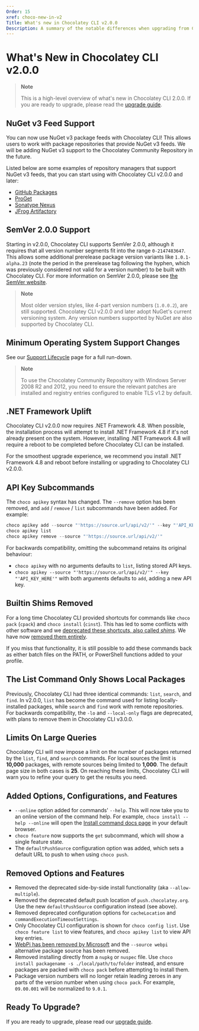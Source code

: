 ```yaml
---
Order: 15
xref: choco-new-in-v2
Title: What's new in Chocolatey CLI v2.0.0
Description: A summary of the notable differences when upgrading from Chocolatey CLI v1.x to v2.0.0
---
```


# What's New in Chocolatey CLI v2.0.0

> **Note**
>
> This is a high-level overview of what's new in Chocolatey CLI 2.0.0. If you are ready to upgrade, please read the [upgrade guide](xref:upgrading-to-chocolatey-v2-v6).

## NuGet v3 Feed Support

You can now use NuGet v3 package feeds with Chocolatey CLI!
This allows users to work with package repositories that provide NuGet v3 feeds.
We will be adding NuGet v3 support to the Chocolatey Community Repository in the future.

Listed below are some examples of repository managers that support NuGet v3 feeds, that you can start using with Chocolatey CLI v2.0.0 and later:

- [GitHub Packages](https://github.com/features/packages)
- [ProGet](https://inedo.com/proget)
- [Sonatype Nexus](https://www.sonatype.com/products/sonatype-nexus-repository)
- [JFrog Artifactory](https://jfrog.com/artifactory/)

## SemVer 2.0.0 Support

Starting in v2.0.0, Chocolatey CLI supports SemVer 2.0.0, although it requires that all version number segments fit into the range `0-2147483647`.
This allows some additional prerelease package version variants like `1.0.1-alpha.23` (note the period in the prerelease tag following the hyphen, which was previously considered not valid for a version number) to be built with Chocolatey CLI.
For more information on SemVer 2.0.0, please see [the SemVer website](https://semver.org/spec/v2.0.0.html).

> **Note**
>
> Most older version styles, like 4-part version numbers (`1.0.0.2`), are still supported.
> Chocolatey CLI v2.0.0 and later adopt NuGet's current versioning system.
> Any version numbers supported by NuGet are also supported by Chocolatey CLI.

## Minimum Operating System Support Changes

See our [Support Lifecycle](xref:chocolatey-components-dependencies-and-support-lifecycle) page for a full run-down.

> **Note**
>
> To use the Chocolatey Community Repository with Windows Server 2008 R2 and 2012, you need to ensure the relevant patches are installed and registry entries configured to enable TLS v1.2 by default.

## .NET Framework Uplift

Chocolatey CLI v2.0.0 now requires .NET Framework 4.8.
When possible, the installation process will attempt to install .NET Framework 4.8 if it's not already present on the system.
However, installing .NET Framework 4.8 will require a reboot to be completed before Chocolatey CLI can be installed.

For the smoothest upgrade experience, we recommend you install .NET Framework 4.8 and reboot before installing or upgrading to Chocolatey CLI v2.0.0.

## API Key Subcommands

The `choco apikey` syntax has changed.
The `--remove` option has been removed, and `add` / `remove` / `list` subcommands have been added.
For example:

```powershell
choco apikey add --source "'https://source.url/api/v2/'" --key "'API_KEY_HERE'"
choco apikey list
choco apikey remove --source "'https://source.url/api/v2/'"
```

For backwards compatibility, omitting the subcommand retains its original behaviour:

- `choco apikey` with no arguments defaults to `list`, listing stored API keys.
- `choco apikey --source "'https://source.url/api/v2/'" --key "'API_KEY_HERE'"` with both arguments defaults to `add`, adding a new API key.

## Builtin Shims Removed

For a long time Chocolatey CLI provided shortcuts for commands like `choco pack` (`cpack`) and `choco install` (`cinst`).
This has led to some conflicts with other software and we [deprecated these shortcuts, also called _shims_](https://github.com/chocolatey/choco/issues/2641).
We have now [removed them entirely](https://github.com/chocolatey/choco/issues/2642).

If you miss that functionality, it is still possible to add these commands back as either batch files on the PATH, or PowerShell functions added to your profile.

## The List Command Only Shows Local Packages

Previously, Chocolatey CLI had three identical commands: `list`, `search`, and `find`.
In v2.0.0, `list` has become the command used for listing locally-installed packages, while `search` and `find` work with remote repositories.
For backwards compatibility, the `-lo` and `--local-only` flags are deprecated, with plans to remove them in Chocolatey CLI v3.0.0.

## Limits On Large Queries

Chocolatey CLI will now impose a limit on the number of packages returned by the `list`, `find`, and `search` commands.
For local sources the limit is **10,000** packages, with remote sources being limited to **1,000**.
The default page size in both cases is **25**.
On reaching these limits, Chocolatey CLI will warn you to refine your query to get the results you need.

## Added Options, Configurations, and Features

- `--online` option added for commands' `--help`.
  This will now take you to an online version of the command help.
  For example, `choco install --help --online` will open the [Install command docs page](https://docs.chocolatey.org/en-us/choco/commands/install) in your default browser.
- `choco feature` now supports the `get` subcommand, which will show a single feature state.
- The `defaultPushSource` configuration option was added, which sets a default URL to push to when using `choco push`.

## Removed Options and Features

- Removed the deprecated side-by-side install functionality (aka `--allow-multiple`).
- Removed the deprecated default push location of `push.chocolatey.org`.
  Use the new `defaultPushSource` configuration instead (see above).
- Removed deprecated configuration options for `cacheLocation` and `commandExecutionTimeoutSettings`.
- Only Chocolatey CLI configuration is shown for `choco config list`.
  Use `choco feature list` to view features, and `choco apikey list` to view API key entries.
- [WebPi has been removed by Microsoft](https://github.com/chocolatey/choco/issues/2958) and the `--source webpi` alternative package source has been removed.
- Removed installing directly from a `nupkg` or `nuspec` file.
  Use `choco install packagename -s ./local/path/to/folder` instead, and ensure packages are packed with `choco pack` before attempting to install them.
- Package version numbers will no longer retain leading zeroes in any parts of the version number when using `choco pack`.
  For example, `09.00.001` will be normalized to `9.0.1`.

## Ready To Upgrade?

If you are ready to upgrade, please read our [upgrade guide](xref:upgrading-to-chocolatey-v2-v6).
